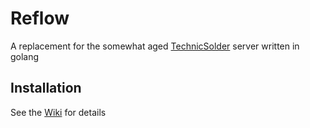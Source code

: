 # Reflow

A replacement for the somewhat aged [TechnicSolder](https://github.com/TechnicPack/TechnicSolder) server written in golang

## Installation

See the [Wiki](https://github.com/Zaprit/Reflow/wiki) for details
